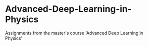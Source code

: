 # Advanced-Deep-Learning-in-Physics
Assignments from the master's course 'Advanced Deep Learning in Physics'
